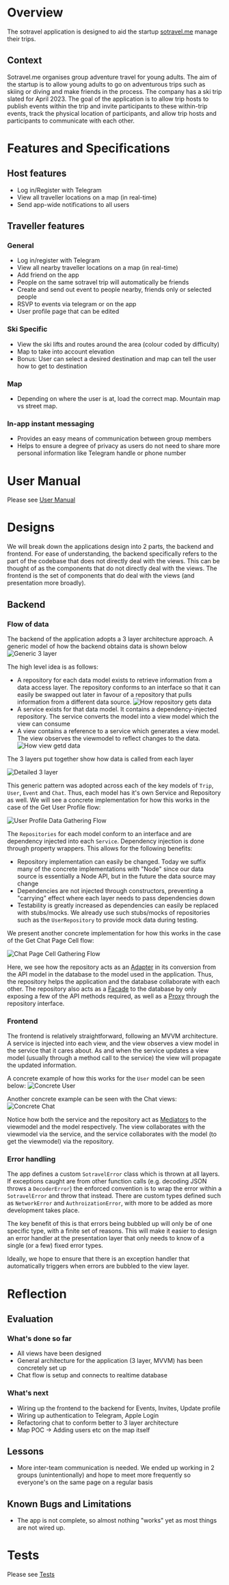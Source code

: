 # Overview

The sotravel application is designed to aid the startup
[sotravel.me](https://sotravel.me) manage their trips.

## Context

Sotravel.me organises group adventure travel for young adults. The aim of the
startup is to allow young adults to go on adventurous trips such as skiing or
diving and make friends in the process. The company has a ski trip slated for
April 2023. The goal of the application is to allow trip hosts to publish events
within the trip and invite participants to these within-trip events, track the
physical location of participants, and allow trip hosts and participants to
communicate with each other.

# Features and Specifications

## Host features

-   Log in/Register with Telegram
-   View all traveller locations on a map (in real-time)
-   Send app-wide notifications to all users

## Traveller features

### General

-   Log in/register with Telegram
-   View all nearby traveller locations on a map (in real-time)
-   Add friend on the app
-   People on the same sotravel trip will automatically be friends
-   Create and send out event to people nearby, friends only or selected people
-   RSVP to events via telegram or on the app
-   User profile page that can be edited

### Ski Specific

-   View the ski lifts and routes around the area (colour coded by difficulty)
-   Map to take into account elevation
-   Bonus: User can select a desired destination and map can tell the user how
    to get to destination

### Map

-   Depending on where the user is at, load the correct map. Mountain map vs
    street map.

### In-app instant messaging

-   Provides an easy means of communication between group members
-   Helps to ensure a degree of privacy as users do not need to share more
    personal information like Telegram handle or phone number

# User Manual

Please see [User Manual](./User%20Manual.md)

# Designs

We will break down the applications design into 2 parts, the backend and
frontend. For ease of understanding, the backend specifically refers to the part
of the codebase that does not directly deal with the views. This can be thought
of as the components that do not directly deal with the views. The frontend is
the set of components that do deal with the views (and presentation more
broadly).

## Backend

### Flow of data

The backend of the application adopts a 3 layer architecture approach. A generic
model of how the backend obtains data is shown below
![Generic 3 layer](./diagrams/sprint-2-report/generic-3-layer-seq.svg)

The high level idea is as follows:

-   A repository for each data model exists to retrieve information from a data
    access layer. The repository conforms to an interface so that it can easily
    be swapped out later in favour of a repository that pulls information from a
    different data source.
    ![How repository gets data](./diagrams/sprint-2-report/repository-seq.svg)
-   A service exists for that data model. It contains a dependency-injected
    repository. The service converts the model into a view model which the view
    can consume
-   A view contains a reference to a service which generates a view model. The
    view observes the viewmodel to reflect changes to the data.
    ![How view getd data](./diagrams/sprint-2-report/view-service-seq.svg)

The 3 layers put together show how data is called from each layer

![Detailed 3 layer](./diagrams/sprint-2-report/full-generic-3-layer-seq.svg)

This generic pattern was adopted across each of the key models of `Trip`, `User`,
`Event` and `Chat`. Thus, each model has it's own Service and Repository as
well. We will see a concrete implementation for how this works in the case of
the Get User Profile flow:

![User Profile Data Gathering Flow](./diagrams/sprint-2-report/user-profile-vm-seq.svg)

The `Repositories` for each model conform to an interface and are dependency
injected into each `Service`. Dependency injection is done through property
wrappers. This allows for the following benefits:

-   Repository implementation can easily be changed. Today we suffix many of the
    concrete implementations with "Node" since our data source is essentially a
    Node API, but in the future the data source may change
-   Dependencies are not injected through constructors, preventing a "carrying"
    effect where each layer needs to pass dependencies down
-   Testability is greatly increased as dependencies can easily be replaced with
    stubs/mocks. We already use such stubs/mocks of repositories such as the
    `UserRepository` to provide mock data during testing.

We present another concrete implementation for how this works in the case of the Get Chat Page Cell flow:

![Chat Page Cell Gathering Flow](./diagrams/sprint-2-report/chat-page-cell-vm-seq.svg)

Here, we see how the repository acts as an [Adapter](https://refactoring.guru/design-patterns/adapter) in its conversion from the API model in the database to the model used in the application. Thus, the repository helps the application and the database collaborate with each other. The repository also acts as a [Facade](https://refactoring.guru/design-patterns/facade) to the database by only exposing a few of the API methods required, as well as a [Proxy](https://refactoring.guru/design-patterns/proxy) through the repository interface.

### Frontend

The frontend is relatively straightforward, following an MVVM architecture. A
service is injected into each view, and the view observes a view model in the
service that it cares about. As and when the service updates a view model
(usually through a method call to the service) the view will propagate the
updated information.

A concrete example of how this works for the `User` model can be seen below:
![Concrete User](./diagrams/sprint-2-report/concrete-view-service-viewmodel.svg)

Another concrete example can be seen with the Chat views:
![Concrete Chat](./diagrams/sprint-2-report/chat-concrete-view-service-viewmodel.svg)

Notice how both the service and the repository act as [Mediators](https://refactoring.guru/design-patterns/mediator) to the viewmodel and the model respectively. The view collaborates with the viewmodel via the service, and the service collaborates with the model (to get the viewmodel) via the repository.

### Error handling

The app defines a custom `SotravelError` class which is thrown at all layers. If
exceptions caught are from other function calls (e.g. decoding JSON throws a
`DecoderError`) the enforced convention is to wrap the error within a
`SotravelError` and throw that instead. There are custom types defined such as
`NetworkError` and `AuthroizationError`, with more to be added as more
development takes place.

The key benefit of this is that errors being bubbled up will only be of one
specific type, with a finite set of reasons. This will make it easier to design
an error handler at the presentation layer that only needs to know of a single
(or a few) fixed error types.

Ideally, we hope to ensure that there is an exception handler that automatically
triggers when errors are bubbled to the view layer.

# Reflection

## Evaluation

### What's done so far

-   All views have been designed
-   General architecture for the application (3 layer, MVVM) has been concretely
    set up
-   Chat flow is setup and connects to realtime database

### What's next

-   Wiring up the frontend to the backend for Events, Invites, Update profile
-   Wiring up authentication to Telegram, Apple Login
-   Refactoring chat to conform better to 3 layer architecture
-   Map POC -> Adding users etc on the map itself

## Lessons

-   More inter-team communication is needed. We ended up working in 2 groups
    (unintentionally) and hope to meet more frequently so everyone's on the same
    page on a regular basis

## Known Bugs and Limitations

-   The app is not complete, so almost nothing "works" yet as most things are
    not wired up.

# Tests

Please see [Tests](./tests.md)
